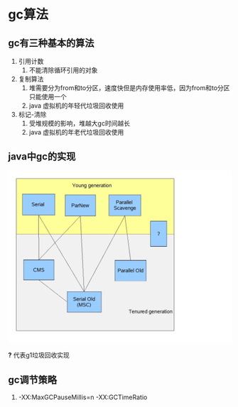 # gc算法

## gc有三种基本的算法

1. 引用计数
   1. 不能清除循环引用的对象
2. 复制算法
   1. 堆需要分为from和to分区，速度快但是内存使用率低，因为from和to分区只能使用一个
   2. java 虚拟机的年轻代垃圾回收使用
3. 标记-清除
   1. 受堆规模的影响，堆越大gc时间越长
   2. java 虚拟机的年老代垃圾回收使用

## java中gc的实现

![](../.gitbook/assets/java_gc.png)

**?** 代表g1垃圾回收实现

## gc调节策略

1. -XX:MaxGCPauseMillis=n -XX:GCTimeRatio


